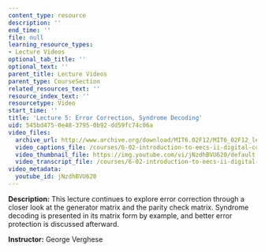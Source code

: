 ```yaml
---
content_type: resource
description: ''
end_time: ''
file: null
learning_resource_types:
- Lecture Videos
optional_tab_title: ''
optional_text: ''
parent_title: Lecture Videos
parent_type: CourseSection
related_resources_text: ''
resource_index_text: ''
resourcetype: Video
start_time: ''
title: 'Lecture 5: Error Correction, Syndrome Decoding'
uid: 545bd475-0e48-3795-0b92-dd59fc74c06a
video_files:
  archive_url: http://www.archive.org/download/MIT6.02F12/MIT6_02F12_lec05_300k.mp4
  video_captions_file: /courses/6-02-introduction-to-eecs-ii-digital-communication-systems-fall-2012/90697f7ad7eb50609ae1446ae75b3326_jNzdhBVU620.vtt
  video_thumbnail_file: https://img.youtube.com/vi/jNzdhBVU620/default.jpg
  video_transcript_file: /courses/6-02-introduction-to-eecs-ii-digital-communication-systems-fall-2012/776c6ce0d8c5d42389a4df752bbb7dc0_jNzdhBVU620.pdf
video_metadata:
  youtube_id: jNzdhBVU620
---
```


**Description:** This lecture continues to explore error correction through a closer look at the generator matrix and the parity check matrix. Syndrome decoding is presented in its matrix form by example, and better error protection is discussed afterward.

**Instructor:** George Verghese